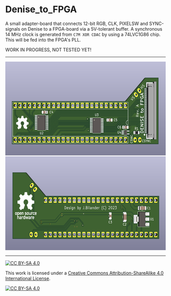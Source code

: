 # Denise_to_FPGA
A small adapter-board that connects 12-bit RGB, CLK, PIXELSW and SYNC-signals on Denise to a FPGA-board via a 5V-tolerant buffer.
A synchronous 14 MHz clock is generated from `C7M XOR CDAC` by using a 74LVC1G86 chip. This will be fed into the FPGA's PLL.

WORK IN PROGRESS, NOT TESTED YET!

***

<a href="images/Denise_to_FPGA_pic1.png">
<img src="images/Denise_to_FPGA_pic1.png" width="600" height="294">
</a>
<a href="images/Denise_to_FPGA_pic2.png">
<img src="images/Denise_to_FPGA_pic2.png" width="600" height="294">
</a>

***

[![CC BY-SA 4.0][cc-by-sa-shield]][cc-by-sa]

This work is licensed under a
[Creative Commons Attribution-ShareAlike 4.0 International License][cc-by-sa].

[![CC BY-SA 4.0][cc-by-sa-image]][cc-by-sa]

[cc-by-sa]: http://creativecommons.org/licenses/by-sa/4.0/
[cc-by-sa-image]: https://licensebuttons.net/l/by-sa/4.0/88x31.png
[cc-by-sa-shield]: https://img.shields.io/badge/License-CC%20BY--SA%204.0-lightgrey.svg
